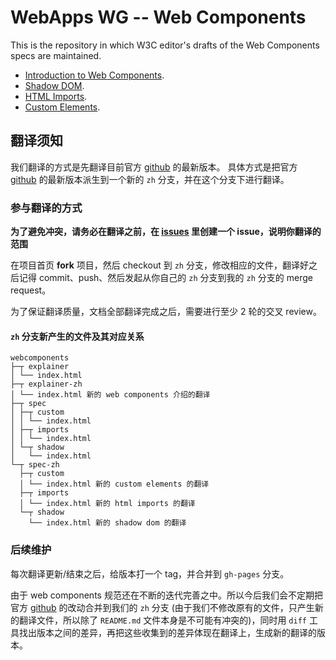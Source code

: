 WebApps WG -- Web Components
===============

This is the repository in which W3C editor's drafts of the Web Components specs are maintained.

- [Introduction to Web Components](http://w3c.github.io/webcomponents/explainer/).
- [Shadow DOM](http://w3c.github.io/webcomponents/spec/shadow/).
- [HTML Imports](http://w3c.github.io/webcomponents/spec/imports/).
- [Custom Elements](http://w3c.github.io/webcomponents/spec/custom/).

## 翻译须知

我们翻译的方式是先翻译目前官方 [github](https://github.com/w3c/webcomponents) 的最新版本。
具体方式是把官方 [github](https://github.com/w3c/webcomponents) 的最新版本派生到一个新的 `zh` 分支，并在这个分支下进行翻译。

### 参与翻译的方式

**为了避免冲突，请务必在翻译之前，在 [issues](https://github.com/w3c-html-ig-zh/webcomponents/issues) 里创建一个 issue，说明你翻译的范围**

在项目首页 **fork** 项目，然后 checkout 到 `zh` 分支，修改相应的文件，翻译好之后记得 commit、push、然后发起从你自己的 `zh` 分支到我的 `zh` 分支的 merge request。

为了保证翻译质量，文档全部翻译完成之后，需要进行至少 2 轮的交叉 review。

#### `zh` 分支新产生的文件及其对应关系

```
webcomponents
├─┬ explainer
│ └── index.html
├─┬ explainer-zh
│ └── index.html 新的 web components 介绍的翻译
├─┬ spec
│ ├─┬ custom
│ │ └── index.html
│ ├─┬ imports
│ │ └── index.html
│ └─┬ shadow
│   └── index.html
└─┬ spec-zh
  ├─┬ custom
  │ └── index.html 新的 custom elements 的翻译
  ├─┬ imports
  │ └── index.html 新的 html imports 的翻译
  └─┬ shadow
    └── index.html 新的 shadow dom 的翻译
```

### 后续维护

每次翻译更新/结束之后，给版本打一个 tag，并合并到 `gh-pages` 分支。

由于 web components 规范还在不断的迭代完善之中。所以今后我们会不定期把官方 [github](https://github.com/w3c/webcomponents) 的改动合并到我们的 `zh` 分支 (由于我们不修改原有的文件，只产生新的翻译文件，所以除了 `README.md` 文件本身是不可能有冲突的)，同时用 `diff` 工具找出版本之间的差异，再把这些收集到的差异体现在翻译上，生成新的翻译的版本。

